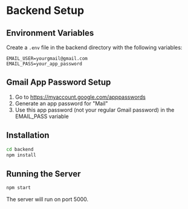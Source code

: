 # Backend Setup

## Environment Variables

Create a `.env` file in the backend directory with the following variables:

```
EMAIL_USER=yourgmail@gmail.com
EMAIL_PASS=your_app_password
```

## Gmail App Password Setup

1. Go to https://myaccount.google.com/apppasswords
2. Generate an app password for "Mail"
3. Use this app password (not your regular Gmail password) in the EMAIL_PASS variable

## Installation

```bash
cd backend
npm install
```

## Running the Server

```bash
npm start
```

The server will run on port 5000.

